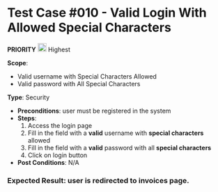 # Test Case #010 - Valid Login With Allowed Special Characters
 **PRIORITY** <img src="https://i.postimg.cc/y6bMbpH8/ta2.png" width="20"/> Highest

**Scope**: 
- Valid username with Special Characters Allowed 
- Valid password with All Special Characters

**Type**: Security
- **Preconditions**: user must be registered in the system
- **Steps**:
  1. Access the login page
  2. Fill in the field with a **valid** username with **special characters** allowed
  3. Fill in the field with a **valid** password with all **special characters** 
  4. Click on login button
- **Post Conditions**:  N/A

### **Expected Result**: user is redirected to invoices page.